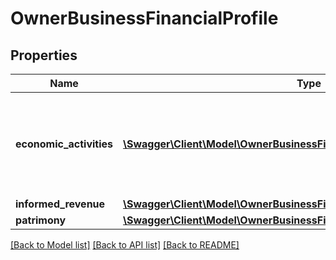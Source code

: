# OwnerBusinessFinancialProfile

## Properties
Name | Type | Description | Notes
------------ | ------------- | ------------- | -------------
**economic_activities** | [**\Swagger\Client\Model\OwnerBusinessFinancialProfileEconomicActivities[]**](OwnerBusinessFinancialProfileEconomicActivities.md) | Details regarding the reported economic activities of the business. | 
**informed_revenue** | [**\Swagger\Client\Model\OwnerBusinessFinancialProfileInformedRevenue**](OwnerBusinessFinancialProfileInformedRevenue.md) |  | 
**patrimony** | [**\Swagger\Client\Model\OwnerBusinessFinancialProfilePatrimony**](OwnerBusinessFinancialProfilePatrimony.md) |  | 

[[Back to Model list]](../../README.md#documentation-for-models) [[Back to API list]](../../README.md#documentation-for-api-endpoints) [[Back to README]](../../README.md)


